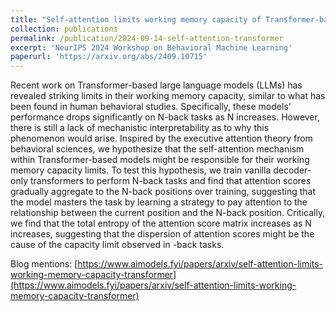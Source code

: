 ```yaml
---
title: "Self-attention limits working memory capacity of Transformer-based models"
collection: publications
permalink: /publication/2024-09-14-self-attention-transformer
excerpt: 'NeurIPS 2024 Workshop on Behavioral Machine Learning'
paperurl: 'https://arxiv.org/abs/2409.10715'
---
```

Recent work on Transformer-based large language models (LLMs) has revealed striking limits in their working memory capacity, similar to what has been found in human behavioral studies. Specifically, these models' performance drops significantly on N-back tasks as N increases. However, there is still a lack of mechanistic interpretability as to why this phenomenon would arise. Inspired by the executive attention theory from behavioral sciences, we hypothesize that the self-attention mechanism within Transformer-based models might be responsible for their working memory capacity limits. To test this hypothesis, we train vanilla decoder-only transformers to perform N-back tasks and find that attention scores gradually aggregate to the N-back positions over training, suggesting that the model masters the task by learning a strategy to pay attention to the relationship between the current position and the N-back position. Critically, we find that the total entropy of the attention score matrix increases as N increases, suggesting that the dispersion of attention scores might be the cause of the capacity limit observed in -back tasks.


Blog mentions: [https://www.aimodels.fyi/papers/arxiv/self-attention-limits-working-memory-capacity-transformer](https://www.aimodels.fyi/papers/arxiv/self-attention-limits-working-memory-capacity-transformer)
